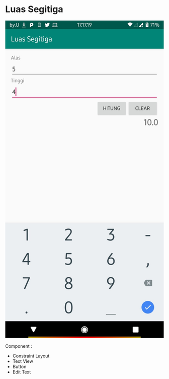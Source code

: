 # Luas Segitiga

![screenshot](app/src/main/res/Screenshot_20191217-171720.jpg)

Component :
- Constraint Layout 
- Text View
- Button
- Edit Text
